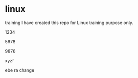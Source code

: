 # linux
training
I have created this repo for Linux training purpose only.


1234

5678

9876


xyzf


ebe ra change
